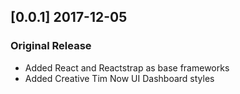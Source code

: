 ## [0.0.1] 2017-12-05
### Original Release
- Added React and Reactstrap as base frameworks
- Added Creative Tim Now UI Dashboard styles
